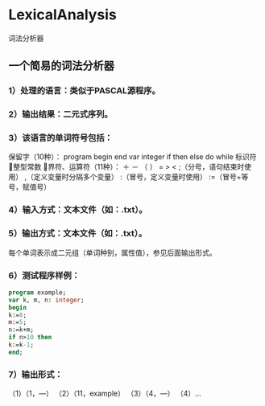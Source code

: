 # LexicalAnalysis
词法分析器
## 一个简易的词法分析器
### 1）处理的语言：类似于PASCAL源程序。
### 2）输出结果：二元式序列。
### 3）该语言的单词符号包括：
保留字（10种）：
program  begin  end  var  integer  if  then  else  do  while
标识符
整型常数
界符、运算符（11种）：
＋  －  （  ）  =  >  <
;（分号，语句结束时使用）
,（定义变量时分隔多个变量）
:（冒号，定义变量时使用）
:=（冒号+等号，赋值号）
### 4）输入方式：文本文件（如：.txt）。
### 5）输出方式：文本文件（如：.txt）。
每个单词表示成二元组（单词种别，属性值），参见后面输出形式。
### 6）测试程序样例：
```pascal
program example;
var k, m, n: integer;
begin
k:=8;
m:=5;
n:=k+m;
if n>10 then
k:=k-1;
end;
```


### 7）输出形式：
（1）（1，—）
（2）（11，example）
（3）（4，—）
（4）…
